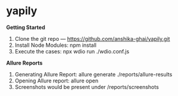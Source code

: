 # yapily
**Getting Started**
1. Clone the git repo — https://github.com/anshika-ghai/yapily.git
2. Install Node Modules: npm install
3. Execute the cases: npx wdio run ./wdio.conf.js

**Allure Reports**
1. Generating Allure Report: allure generate ./reports/allure-results    
2. Opening Allure report: allure open
3. Screenshots would be present under /reports/screenshots
